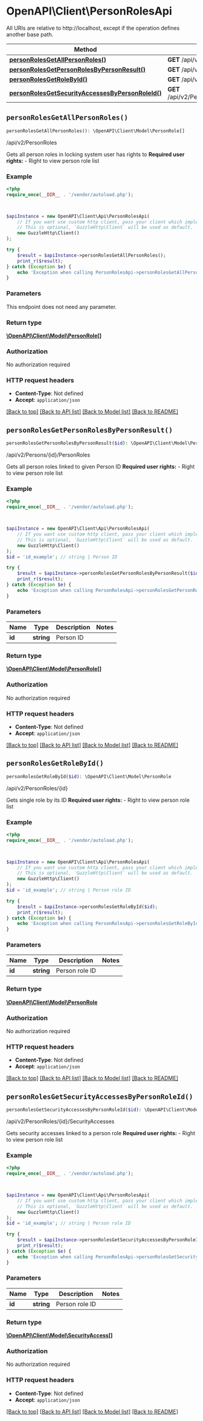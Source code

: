 # OpenAPI\Client\PersonRolesApi

All URIs are relative to http://localhost, except if the operation defines another base path.

| Method | HTTP request | Description |
| ------------- | ------------- | ------------- |
| [**personRolesGetAllPersonRoles()**](PersonRolesApi.md#personRolesGetAllPersonRoles) | **GET** /api/v2/PersonRoles | /api/v2/PersonRoles |
| [**personRolesGetPersonRolesByPersonResult()**](PersonRolesApi.md#personRolesGetPersonRolesByPersonResult) | **GET** /api/v2/Persons/{id}/PersonRoles | /api/v2/Persons/{id}/PersonRoles |
| [**personRolesGetRoleById()**](PersonRolesApi.md#personRolesGetRoleById) | **GET** /api/v2/PersonRoles/{id} | /api/v2/PersonRoles/{id} |
| [**personRolesGetSecurityAccessesByPersonRoleId()**](PersonRolesApi.md#personRolesGetSecurityAccessesByPersonRoleId) | **GET** /api/v2/PersonRoles/{id}/SecurityAccesses | /api/v2/PersonRoles/{id}/SecurityAccesses |


## `personRolesGetAllPersonRoles()`

```php
personRolesGetAllPersonRoles(): \OpenAPI\Client\Model\PersonRole[]
```

/api/v2/PersonRoles

Gets all person roles in locking system user has rights to    <b>Required user rights:</b>    - Right to view person role list

### Example

```php
<?php
require_once(__DIR__ . '/vendor/autoload.php');



$apiInstance = new OpenAPI\Client\Api\PersonRolesApi(
    // If you want use custom http client, pass your client which implements `GuzzleHttp\ClientInterface`.
    // This is optional, `GuzzleHttp\Client` will be used as default.
    new GuzzleHttp\Client()
);

try {
    $result = $apiInstance->personRolesGetAllPersonRoles();
    print_r($result);
} catch (Exception $e) {
    echo 'Exception when calling PersonRolesApi->personRolesGetAllPersonRoles: ', $e->getMessage(), PHP_EOL;
}
```

### Parameters

This endpoint does not need any parameter.

### Return type

[**\OpenAPI\Client\Model\PersonRole[]**](../Model/PersonRole.md)

### Authorization

No authorization required

### HTTP request headers

- **Content-Type**: Not defined
- **Accept**: `application/json`

[[Back to top]](#) [[Back to API list]](../../README.md#endpoints)
[[Back to Model list]](../../README.md#models)
[[Back to README]](../../README.md)

## `personRolesGetPersonRolesByPersonResult()`

```php
personRolesGetPersonRolesByPersonResult($id): \OpenAPI\Client\Model\PersonRole[]
```

/api/v2/Persons/{id}/PersonRoles

Gets all person roles linked to given Person ID    <b>Required user rights:</b>    - Right to view person role list

### Example

```php
<?php
require_once(__DIR__ . '/vendor/autoload.php');



$apiInstance = new OpenAPI\Client\Api\PersonRolesApi(
    // If you want use custom http client, pass your client which implements `GuzzleHttp\ClientInterface`.
    // This is optional, `GuzzleHttp\Client` will be used as default.
    new GuzzleHttp\Client()
);
$id = 'id_example'; // string | Person ID

try {
    $result = $apiInstance->personRolesGetPersonRolesByPersonResult($id);
    print_r($result);
} catch (Exception $e) {
    echo 'Exception when calling PersonRolesApi->personRolesGetPersonRolesByPersonResult: ', $e->getMessage(), PHP_EOL;
}
```

### Parameters

| Name | Type | Description  | Notes |
| ------------- | ------------- | ------------- | ------------- |
| **id** | **string**| Person ID | |

### Return type

[**\OpenAPI\Client\Model\PersonRole[]**](../Model/PersonRole.md)

### Authorization

No authorization required

### HTTP request headers

- **Content-Type**: Not defined
- **Accept**: `application/json`

[[Back to top]](#) [[Back to API list]](../../README.md#endpoints)
[[Back to Model list]](../../README.md#models)
[[Back to README]](../../README.md)

## `personRolesGetRoleById()`

```php
personRolesGetRoleById($id): \OpenAPI\Client\Model\PersonRole
```

/api/v2/PersonRoles/{id}

Gets single role by its ID    <b>Required user rights:</b>    - Right to view person role list

### Example

```php
<?php
require_once(__DIR__ . '/vendor/autoload.php');



$apiInstance = new OpenAPI\Client\Api\PersonRolesApi(
    // If you want use custom http client, pass your client which implements `GuzzleHttp\ClientInterface`.
    // This is optional, `GuzzleHttp\Client` will be used as default.
    new GuzzleHttp\Client()
);
$id = 'id_example'; // string | Person role ID

try {
    $result = $apiInstance->personRolesGetRoleById($id);
    print_r($result);
} catch (Exception $e) {
    echo 'Exception when calling PersonRolesApi->personRolesGetRoleById: ', $e->getMessage(), PHP_EOL;
}
```

### Parameters

| Name | Type | Description  | Notes |
| ------------- | ------------- | ------------- | ------------- |
| **id** | **string**| Person role ID | |

### Return type

[**\OpenAPI\Client\Model\PersonRole**](../Model/PersonRole.md)

### Authorization

No authorization required

### HTTP request headers

- **Content-Type**: Not defined
- **Accept**: `application/json`

[[Back to top]](#) [[Back to API list]](../../README.md#endpoints)
[[Back to Model list]](../../README.md#models)
[[Back to README]](../../README.md)

## `personRolesGetSecurityAccessesByPersonRoleId()`

```php
personRolesGetSecurityAccessesByPersonRoleId($id): \OpenAPI\Client\Model\SecurityAccess[]
```

/api/v2/PersonRoles/{id}/SecurityAccesses

Gets security accesses linked to a person role    <b>Required user rights:</b>    - Right to view person role list

### Example

```php
<?php
require_once(__DIR__ . '/vendor/autoload.php');



$apiInstance = new OpenAPI\Client\Api\PersonRolesApi(
    // If you want use custom http client, pass your client which implements `GuzzleHttp\ClientInterface`.
    // This is optional, `GuzzleHttp\Client` will be used as default.
    new GuzzleHttp\Client()
);
$id = 'id_example'; // string | Person role ID

try {
    $result = $apiInstance->personRolesGetSecurityAccessesByPersonRoleId($id);
    print_r($result);
} catch (Exception $e) {
    echo 'Exception when calling PersonRolesApi->personRolesGetSecurityAccessesByPersonRoleId: ', $e->getMessage(), PHP_EOL;
}
```

### Parameters

| Name | Type | Description  | Notes |
| ------------- | ------------- | ------------- | ------------- |
| **id** | **string**| Person role ID | |

### Return type

[**\OpenAPI\Client\Model\SecurityAccess[]**](../Model/SecurityAccess.md)

### Authorization

No authorization required

### HTTP request headers

- **Content-Type**: Not defined
- **Accept**: `application/json`

[[Back to top]](#) [[Back to API list]](../../README.md#endpoints)
[[Back to Model list]](../../README.md#models)
[[Back to README]](../../README.md)
